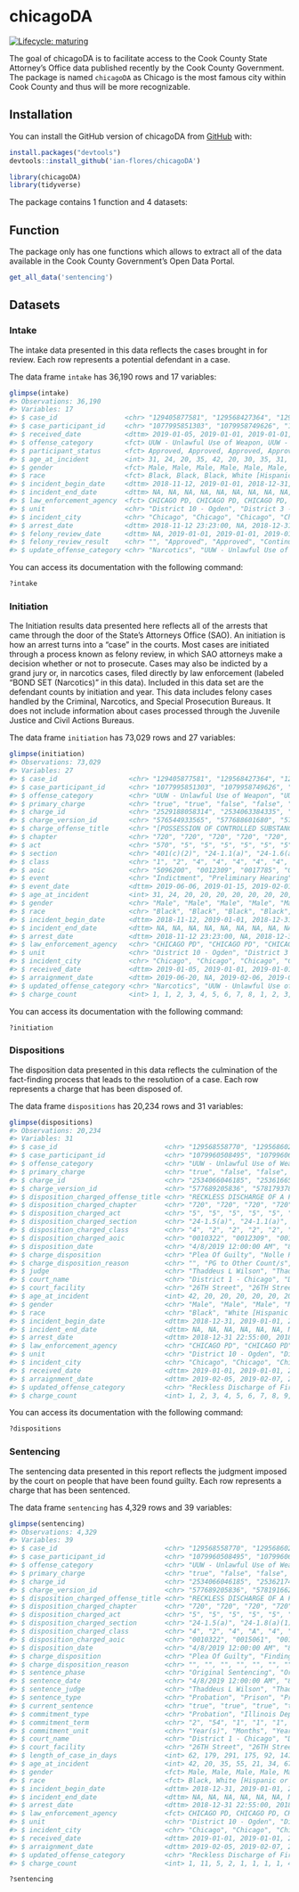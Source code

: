 
<!-- README.md is generated from README.Rmd. Please edit that file -->

# chicagoDA

<!-- badges: start -->

<!--[![CRAN status](https://www.r-pkg.org/badges/version/chicagoDA)](https://CRAN.R-project.org/package=chicagoDA)-->

[![Lifecycle:
maturing](https://img.shields.io/badge/lifecycle-maturing-blue.svg)](https://www.tidyverse.org/lifecycle/#maturing)
<!-- badges: end -->

The goal of chicagoDA is to facilitate access to the Cook County State
Attorney’s Office data published recently by the Cook County Government.
The package is named `chicagoDA` as Chicago is the most famous city
within Cook County and thus will be more recognizable.

## Installation

You can install the GitHub version of chicagoDA from
[GitHub](https://github.com/ian-flores/chicagoDA) with:

``` r
install.packages("devtools")
devtools::install_github('ian-flores/chicagoDA')
```

``` r
library(chicagoDA)
library(tidyverse)
```

The package contains 1 function and 4 datasets:

## Function

The package only has one functions which allows to extract all of the
data available in the Cook County Government’s Open Data Portal.

``` r
get_all_data('sentencing')
```

## Datasets

### Intake

The intake data presented in this data reflects the cases brought in for
review. Each row represents a potential defendant in a case.

The data frame `intake` has 36,190 rows and 17 variables:

``` r
glimpse(intake)
#> Observations: 36,190
#> Variables: 17
#> $ case_id                 <chr> "129405877581", "129568427364", "1295684…
#> $ case_participant_id     <chr> "1077995851303", "1079958749626", "10799…
#> $ received_date           <dttm> 2019-01-05, 2019-01-01, 2019-01-01, 201…
#> $ offense_category        <fct> UUW - Unlawful Use of Weapon, UUW - Unla…
#> $ participant_status      <fct> Approved, Approved, Approved, Approved, …
#> $ age_at_incident         <int> 31, 24, 20, 35, 42, 20, 30, 35, 31, NA, …
#> $ gender                  <fct> Male, Male, Male, Male, Male, Male, Male…
#> $ race                    <fct> Black, Black, Black, White [Hispanic or …
#> $ incident_begin_date     <dttm> 2018-11-12, 2019-01-01, 2018-12-31, 201…
#> $ incident_end_date       <dttm> NA, NA, NA, NA, NA, NA, NA, NA, NA, NA,…
#> $ law_enforcement_agency  <fct> CHICAGO PD, CHICAGO PD, CHICAGO PD, CHIC…
#> $ unit                    <chr> "District 10 - Ogden", "District 3 - Gra…
#> $ incident_city           <chr> "Chicago", "Chicago", "Chicago", "Chicag…
#> $ arrest_date             <dttm> 2018-11-12 23:23:00, NA, 2018-12-31 22:…
#> $ felony_review_date      <dttm> NA, 2019-01-01, 2019-01-01, 2019-01-01,…
#> $ felony_review_result    <chr> "", "Approved", "Approved", "Continued I…
#> $ update_offense_category <chr> "Narcotics", "UUW - Unlawful Use of Weap…
```

You can access its documentation with the following command:

``` r
?intake
```

### Initiation

The Initiation results data presented here reflects all of the arrests
that came through the door of the State’s Attorneys Office (SAO). An
initiation is how an arrest turns into a “case” in the courts. Most
cases are initiated through a process known as felony review, in which
SAO attorneys make a decision whether or not to prosecute. Cases may
also be indicted by a grand jury or, in narcotics cases, filed directly
by law enforcement (labeled “BOND SET (Narcotics)” in this data).
Included in this data set are the defendant counts by initiation and
year. This data includes felony cases handled by the Criminal,
Narcotics, and Special Prosecution Bureaus. It does not include
information about cases processed through the Juvenile Justice and Civil
Actions Bureaus.

The data frame `initiation` has 73,029 rows and 27 variables:

``` r
glimpse(initiation)
#> Observations: 73,029
#> Variables: 27
#> $ case_id                  <chr> "129405877581", "129568427364", "129568…
#> $ case_participant_id      <chr> "1077995851303", "1079958749626", "1079…
#> $ offense_category         <chr> "UUW - Unlawful Use of Weapon", "UUW - …
#> $ primary_charge           <chr> "true", "true", "false", "false", "fals…
#> $ charge_id                <chr> "2529188058314", "2534063384335", "2534…
#> $ charge_version_id        <chr> "576544933565", "577688601680", "577775…
#> $ charge_offense_title     <chr> "[POSSESSION OF CONTROLLED SUBSTANCE WI…
#> $ chapter                  <chr> "720", "720", "720", "720", "720", "720…
#> $ act                      <chr> "570", "5", "5", "5", "5", "5", "5", "5…
#> $ section                  <chr> "401(c)(2)", "24-1.1(a)", "24-1.6(a)(1)…
#> $ class                    <chr> "1", "2", "4", "4", "4", "4", "4", "4",…
#> $ aoic                     <chr> "5096200", "0012309", "0017785", "00178…
#> $ event                    <chr> "Indictment", "Preliminary Hearing", "P…
#> $ event_date               <dttm> 2019-06-06, 2019-01-15, 2019-02-01, 20…
#> $ age_at_incident          <int> 31, 24, 20, 20, 20, 20, 20, 20, 20, 20,…
#> $ gender                   <chr> "Male", "Male", "Male", "Male", "Male",…
#> $ race                     <chr> "Black", "Black", "Black", "Black", "Bl…
#> $ incident_begin_date      <dttm> 2018-11-12, 2019-01-01, 2018-12-31, 20…
#> $ incident_end_date        <dttm> NA, NA, NA, NA, NA, NA, NA, NA, NA, NA…
#> $ arrest_date              <dttm> 2018-11-12 23:23:00, NA, 2018-12-31 22…
#> $ law_enforcement_agency   <chr> "CHICAGO PD", "CHICAGO PD", "CHICAGO PD…
#> $ unit                     <chr> "District 10 - Ogden", "District 3 - Gr…
#> $ incident_city            <chr> "Chicago", "Chicago", "Chicago", "Chica…
#> $ received_date            <dttm> 2019-01-05, 2019-01-01, 2019-01-01, 20…
#> $ arraignment_date         <dttm> 2019-06-20, NA, 2019-02-06, 2019-02-06…
#> $ updated_offense_category <chr> "Narcotics", "UUW - Unlawful Use of Wea…
#> $ charge_count             <int> 1, 1, 2, 3, 4, 5, 6, 7, 8, 1, 2, 3, 4, …
```

You can access its documentation with the following command:

``` r
?initiation
```

### Dispositions

The disposition data presented in this data reflects the culmination of
the fact-finding process that leads to the resolution of a case. Each
row represents a charge that has been disposed of.

The data frame `dispositions` has 20,234 rows and 31 variables:

``` r
glimpse(dispositions)
#> Observations: 20,234
#> Variables: 31
#> $ case_id                           <chr> "129568558770", "129568602572"…
#> $ case_participant_id               <chr> "1079960508495", "107996062575…
#> $ offense_category                  <chr> "UUW - Unlawful Use of Weapon"…
#> $ primary_charge                    <chr> "true", "false", "false", "fal…
#> $ charge_id                         <chr> "2534066046185", "253616654153…
#> $ charge_version_id                 <chr> "577689205836", "578179378084"…
#> $ disposition_charged_offense_title <chr> "RECKLESS DISCHARGE OF A FIREA…
#> $ disposition_charged_chapter       <chr> "720", "720", "720", "720", "7…
#> $ disposition_charged_act           <chr> "5", "5", "5", "5", "5", "5", …
#> $ disposition_charged_section       <chr> "24-1.5(a)", "24-1.1(a)", "24-…
#> $ disposition_charged_class         <chr> "4", "2", "2", "2", "2", "2", …
#> $ disposition_charged_aoic          <chr> "0010322", "0012309", "0012310…
#> $ disposition_date                  <chr> "4/8/2019 12:00:00 AM", "8/5/2…
#> $ charge_disposition                <chr> "Plea Of Guilty", "Nolle Prose…
#> $ charge_disposition_reason         <chr> "", "PG to Other Count/s", "PG…
#> $ judge                             <chr> "Thaddeus L Wilson", "Thaddeus…
#> $ court_name                        <chr> "District 1 - Chicago", "Distr…
#> $ court_facility                    <chr> "26TH Street", "26TH Street", …
#> $ age_at_incident                   <int> 42, 20, 20, 20, 20, 20, 20, 20…
#> $ gender                            <chr> "Male", "Male", "Male", "Male"…
#> $ race                              <chr> "Black", "White [Hispanic or L…
#> $ incident_begin_date               <dttm> 2018-12-31, 2019-01-01, 2019-…
#> $ incident_end_date                 <dttm> NA, NA, NA, NA, NA, NA, NA, N…
#> $ arrest_date                       <dttm> 2018-12-31 22:55:00, 2018-12-…
#> $ law_enforcement_agency            <chr> "CHICAGO PD", "CHICAGO PD", "C…
#> $ unit                              <chr> "District 10 - Ogden", "Distri…
#> $ incident_city                     <chr> "Chicago", "Chicago", "Chicago…
#> $ received_date                     <dttm> 2019-01-01, 2019-01-01, 2019-…
#> $ arraignment_date                  <dttm> 2019-02-05, 2019-02-07, 2019-…
#> $ updated_offense_category          <chr> "Reckless Discharge of Firearm…
#> $ charge_count                      <int> 1, 2, 3, 4, 5, 6, 7, 8, 9, 10,…
```

You can access its documentation with the following command:

``` r
?dispositions
```

### Sentencing

The sentencing data presented in this report reflects the judgment
imposed by the court on people that have been found guilty. Each row
represents a charge that has been sentenced.

The data frame `sentencing` has 4,329 rows and 39 variables:

``` r
glimpse(sentencing)
#> Observations: 4,329
#> Variables: 39
#> $ case_id                           <chr> "129568558770", "129568602572"…
#> $ case_participant_id               <chr> "1079960508495", "107996062575…
#> $ offense_category                  <chr> "UUW - Unlawful Use of Weapon"…
#> $ primary_charge                    <chr> "true", "false", "false", "fal…
#> $ charge_id                         <chr> "2534066046185", "253621741244…
#> $ charge_version_id                 <chr> "577689205836", "578191662598"…
#> $ disposition_charged_offense_title <chr> "RECKLESS DISCHARGE OF A FIREA…
#> $ disposition_charged_chapter       <chr> "720", "720", "720", "720", "7…
#> $ disposition_charged_act           <chr> "5", "5", "5", "5", "5", "5", …
#> $ disposition_charged_section       <chr> "24-1.5(a)", "24-1.8(a)(1)", "…
#> $ disposition_charged_class         <chr> "4", "2", "4", "A", "4", "4", …
#> $ disposition_charged_aoic          <chr> "0010322", "0015061", "0010322…
#> $ disposition_date                  <chr> "4/8/2019 12:00:00 AM", "8/5/2…
#> $ charge_disposition                <chr> "Plea Of Guilty", "Finding Gui…
#> $ charge_disposition_reason         <chr> "", "", "", "", "", "", "", ""…
#> $ sentence_phase                    <chr> "Original Sentencing", "Origin…
#> $ sentence_date                     <chr> "4/8/2019 12:00:00 AM", "8/5/2…
#> $ sentence_judge                    <chr> "Thaddeus L Wilson", "Thaddeus…
#> $ sentence_type                     <chr> "Probation", "Prison", "Prison…
#> $ current_sentence                  <chr> "true", "true", "true", "true"…
#> $ commitment_type                   <chr> "Probation", "Illinois Departm…
#> $ commitment_term                   <chr> "2", "54", "1", "1", "1", "18"…
#> $ commitment_unit                   <chr> "Year(s)", "Months", "Year(s)"…
#> $ court_name                        <chr> "District 1 - Chicago", "Distr…
#> $ court_facility                    <chr> "26TH Street", "26TH Street", …
#> $ length_of_case_in_days            <int> 62, 179, 291, 175, 92, 141, 21…
#> $ age_at_incident                   <int> 42, 20, 35, 55, 21, 34, 67, 31…
#> $ gender                            <fct> Male, Male, Male, Male, Male, …
#> $ race                              <fct> Black, White [Hispanic or Lati…
#> $ incident_begin_date               <dttm> 2018-12-31, 2019-01-01, 2019-…
#> $ incident_end_date                 <dttm> NA, NA, NA, NA, NA, NA, NA, N…
#> $ arrest_date                       <dttm> 2018-12-31 22:55:00, 2018-12-…
#> $ law_enforcement_agency            <fct> CHICAGO PD, CHICAGO PD, CHICAG…
#> $ unit                              <chr> "District 10 - Ogden", "Distri…
#> $ incident_city                     <chr> "Chicago", "Chicago", "Chicago…
#> $ received_date                     <dttm> 2019-01-01, 2019-01-01, 2019-…
#> $ arraignment_date                  <dttm> 2019-02-05, 2019-02-07, 2019-…
#> $ updated_offense_category          <chr> "Reckless Discharge of Firearm…
#> $ charge_count                      <int> 1, 11, 5, 2, 1, 1, 1, 1, 4, 1,…
```

``` r
?sentencing
```
